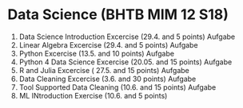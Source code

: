 # Data Science (BHTB MIM 12 S18)

1. Data Science Introduction Excercise (29.4. and 5 points) Aufgabe
2. Linear Algebra Excercise (29.4. and 5 points) Aufgabe
3. Python Excercise (13.5. and 10 points) Aufgabe
4. Python 4 Data Science Excercise (20.05. and 15 points) Aufgabe
5. R and Julia Excercise ( 27.5. and 15 points) Aufgabe
6. Data Cleaning Excercise (3.6. and 30 points) Aufgabe
7. Tool Supported Data Cleaning (10.6. and 15 points) Aufgabe
8. ML INtroduction Exercise (10.6. and 5 points)
